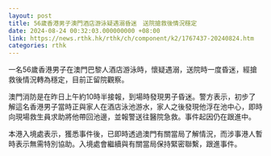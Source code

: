 ```yaml
---
layout: post
title: 56歲香港男子澳門酒店游泳疑遇溺昏迷　送院搶救後情況穩定
date: 2024-08-24 00:32:03.000000000 +08:00
link: https://news.rthk.hk/rthk/ch/component/k2/1767437-20240824.htm
categories: rthk
---
```


一名56歲香港男子在澳門巴黎人酒店游泳時，懷疑遇溺，送院時一度昏迷，經搶救後情況轉為穩定，目前正留院觀察。

澳門消防是在昨日上午約10時半接報，到場時發現男子昏迷。警方表示，初步了解這名香港男子當時正與家人在酒店泳池游水，家人之後發現他浮在池中心，即時向現場救生員求助將他帶回池邊，並報警送往醫院急救。事件起因仍在跟進中。

本港入境處表示，獲悉事件後，已即時透過澳門有關當局了解情況，而涉事港人暫時表示無需特別協助。入境處會繼續與有關當局保持緊密聯繫，跟進事件。
